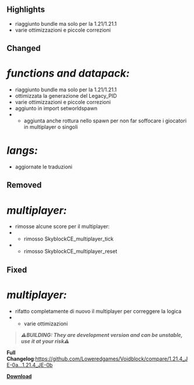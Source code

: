 ## Highlights

- riaggiunto bundle ma solo per la 1.21/1.21.1
- varie ottimizzazioni e piccole correzioni

## Changed

# _functions and datapack:_

- riaggiunto bundle ma solo per la 1.21/1.21.1
- ottimizzata la generazione del Legacy_PID
- varie ottimizzazioni e piccole correzioni
- aggiunto in import setworldspawn
- - aggiunta anche rottura nello spawn per non far soffocare i giocatori in multiplayer o singoli

# _langs:_

- aggiornate le traduzioni

## Removed

# _multiplayer:_

- rimosse alcune score per il multiplayer:
- - rimosso SkyblockCE_multiplayer_tick
- - rimosso SkyblockCE_multiplayer_reset

## Fixed

# _multiplayer:_

- rifatto completamente di nuovo il multiplayer per correggere la logica
- - varie ottimizazioni

> _**⚠️BUILDING: They are development version and can be unstable, use it at your risk⚠️**_

**Full Changelog**:https://github.com/Loweredgames/Voidblock/compare/1.21.4_JE-0a...1.21.4_JE-0b

[**Download**](https://github.com/Loweredgames/Voidblock/releases/download/1.21.4_JE-0b/Skyblock.Classic.Edition.zip)